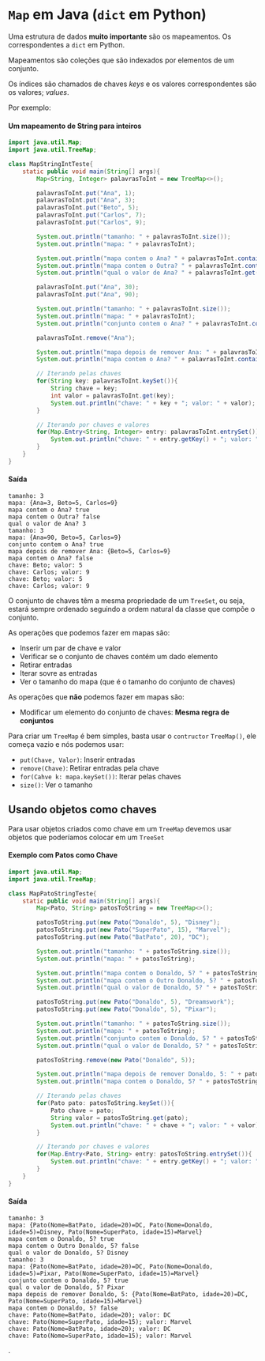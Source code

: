 # `Map` em Java (`dict` em Python)

Uma estrutura de dados **muito importante** são os mapeamentos. Os correspondentes a `dict` em Python.

Mapeamentos são coleções que são indexados por elementos de um conjunto.

Os índices são chamados de chaves *keys* e os valores correspondentes são os valores; *values*.

Por exemplo:

#### Um mapeamento de String para inteiros

``` java
import java.util.Map;
import java.util.TreeMap;

class MapStringIntTeste{
    static public void main(String[] args){
        Map<String, Integer> palavrasToInt = new TreeMap<>();

        palavrasToInt.put("Ana", 1);
        palavrasToInt.put("Ana", 3);
        palavrasToInt.put("Beto", 5);
        palavrasToInt.put("Carlos", 7);
        palavrasToInt.put("Carlos", 9);

        System.out.println("tamanho: " + palavrasToInt.size());
        System.out.println("mapa: " + palavrasToInt);

        System.out.println("mapa contem o Ana? " + palavrasToInt.containsKey("Ana"));
        System.out.println("mapa contem o Outra? " + palavrasToInt.containsKey("Outra"));
        System.out.println("qual o valor de Ana? " + palavrasToInt.get("Ana"));

        palavrasToInt.put("Ana", 30);
        palavrasToInt.put("Ana", 90);

        System.out.println("tamanho: " + palavrasToInt.size());
        System.out.println("mapa: " + palavrasToInt);
        System.out.println("conjunto contem o Ana? " + palavrasToInt.containsKey("Ana"));

        palavrasToInt.remove("Ana");

        System.out.println("mapa depois de remover Ana: " + palavrasToInt);
        System.out.println("mapa contem o Ana? " + palavrasToInt.containsKey("Ana"));

        // Iterando pelas chaves
        for(String key: palavrasToInt.keySet()){
            String chave = key;
            int valor = palavrasToInt.get(key);
            System.out.println("chave: " + key + "; valor: " + valor);
        }

        // Iterando por chaves e valores
        for(Map.Entry<String, Integer> entry: palavrasToInt.entrySet()){
            System.out.println("chave: " + entry.getKey() + "; valor: " + entry.getValue());
        }
    }
}
```
#### Saída
```
tamanho: 3
mapa: {Ana=3, Beto=5, Carlos=9}
mapa contem o Ana? true
mapa contem o Outra? false
qual o valor de Ana? 3
tamanho: 3
mapa: {Ana=90, Beto=5, Carlos=9}
conjunto contem o Ana? true
mapa depois de remover Ana: {Beto=5, Carlos=9}
mapa contem o Ana? false
chave: Beto; valor: 5
chave: Carlos; valor: 9
chave: Beto; valor: 5
chave: Carlos; valor: 9
```

O conjunto de chaves têm a mesma propriedade de um `TreeSet`, ou seja, estará sempre ordenado seguindo a ordem natural da classe que compõe o conjunto.

As operações que podemos fazer em mapas são:
- Inserir um par de chave e valor
- Verificar se o conjunto de chaves contém um dado elemento
- Retirar entradas
- Iterar sovre as entradas
- Ver o tamanho do mapa (que é o tamanho do conjunto de chaves)

As operações que **não** podemos fazer em mapas são:
- Modificar um elemento do conjunto de chaves: **Mesma regra de conjuntos**

Para criar um `TreeMap` é bem simples, basta usar o `contructor` `TreeMap()`, ele começa vazio e nós podemos usar:
- `put(Chave, Valor)`: Inserir entradas
- `remove(Chave)`: Retirar entradas pela chave
- `for(Cahve k: mapa.keySet())`: Iterar pelas chaves
- `size()`: Ver o tamanho

## Usando objetos como chaves

Para usar objetos criados como chave em um `TreeMap` devemos usar objetos que poderíamos colocar em um `TreeSet`


#### Exemplo com Patos como Chave


``` java
import java.util.Map;
import java.util.TreeMap;

class MapPatoStringTeste{
    static public void main(String[] args){
        Map<Pato, String> patosToString = new TreeMap<>();

        patosToString.put(new Pato("Donaldo", 5), "Disney");
        patosToString.put(new Pato("SuperPato", 15), "Marvel");
        patosToString.put(new Pato("BatPato", 20), "DC");

        System.out.println("tamanho: " + patosToString.size());
        System.out.println("mapa: " + patosToString);

        System.out.println("mapa contem o Donaldo, 5? " + patosToString.containsKey(new Pato("Donaldo", 5)));
        System.out.println("mapa contem o Outro Donaldo, 5? " + patosToString.containsKey(new Pato("Outro Donaldo", 5)));
        System.out.println("qual o valor de Donaldo, 5? " + patosToString.get(new Pato("Donaldo", 5)));

        patosToString.put(new Pato("Donaldo", 5), "Dreamswork");
        patosToString.put(new Pato("Donaldo", 5), "Pixar");

        System.out.println("tamanho: " + patosToString.size());
        System.out.println("mapa: " + patosToString);
        System.out.println("conjunto contem o Donaldo, 5? " + patosToString.containsKey(new Pato("Donaldo", 5)));
        System.out.println("qual o valor de Donaldo, 5? " + patosToString.get(new Pato("Donaldo", 5)));

        patosToString.remove(new Pato("Donaldo", 5));

        System.out.println("mapa depois de remover Donaldo, 5: " + patosToString);
        System.out.println("mapa contem o Donaldo, 5? " + patosToString.containsKey(new Pato("Donaldo", 5)));

        // Iterando pelas chaves
        for(Pato pato: patosToString.keySet()){
            Pato chave = pato;
            String valor = patosToString.get(pato);
            System.out.println("chave: " + chave + "; valor: " + valor);
        }

        // Iterando por chaves e valores
        for(Map.Entry<Pato, String> entry: patosToString.entrySet()){
            System.out.println("chave: " + entry.getKey() + "; valor: " + entry.getValue());
        }
    }
}
```
#### Saída
```
tamanho: 3
mapa: {Pato(Nome=BatPato, idade=20)=DC, Pato(Nome=Donaldo, idade=5)=Disney, Pato(Nome=SuperPato, idade=15)=Marvel}
mapa contem o Donaldo, 5? true
mapa contem o Outro Donaldo, 5? false
qual o valor de Donaldo, 5? Disney
tamanho: 3
mapa: {Pato(Nome=BatPato, idade=20)=DC, Pato(Nome=Donaldo, idade=5)=Pixar, Pato(Nome=SuperPato, idade=15)=Marvel}
conjunto contem o Donaldo, 5? true
qual o valor de Donaldo, 5? Pixar
mapa depois de remover Donaldo, 5: {Pato(Nome=BatPato, idade=20)=DC, Pato(Nome=SuperPato, idade=15)=Marvel}
mapa contem o Donaldo, 5? false
chave: Pato(Nome=BatPato, idade=20); valor: DC
chave: Pato(Nome=SuperPato, idade=15); valor: Marvel
chave: Pato(Nome=BatPato, idade=20); valor: DC
chave: Pato(Nome=SuperPato, idade=15); valor: Marvel
```








.
